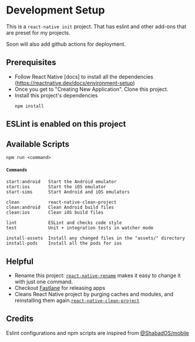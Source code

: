 # Development Setup

This is a `react-native init` project. That has eslint and other add-ons that are preset for my projects.

Soon will also add github actions for deployment.

## Prerequisites
* Follow React Native [docs] to install all the dependencies (https://reactnative.dev/docs/environment-setup)
* Once you get to "Creating New Application". Clone this project.
* Install this project's dependencies
  ```
  npm install
  ```

## ESLint is enabled on this project

## Available Scripts

`npm run <command>`

#### `Commands`
```
start:android   Start the Android emulator
start:ios       Start the iOS emulator
start-sims      Start Android and iOS emulators

clean           react-native-clean-project
clean:android   Clean Android build files
clean:ios       Clean iOS build files

lint            ESLint and checks code style
test            Unit + integration tests in watcher mode

install-assets 	Install any changed files in the "assets/" directory
install-pods    Install all the pods for ios
```

## Helpful

* Rename this project:  [`react-native-rename`](https://www.npmjs.com/package/react-native-rename) makes it easy to change it with just one command.
* Checkout [Fastlane](https://docs.fastlane.tools/getting-started/cross-platform/react-native/) for releasing apps
* Cleans React Native project by purging caches and modules, and reinstalling them again.[`react-native-clean-project`](https://github.com/pmadruga/react-native-clean-project)
## Credits
Eslint configurations and npm scripts are inspired from [@ShabadOS/mobile](https://github.com/ShabadOS/mobile)
